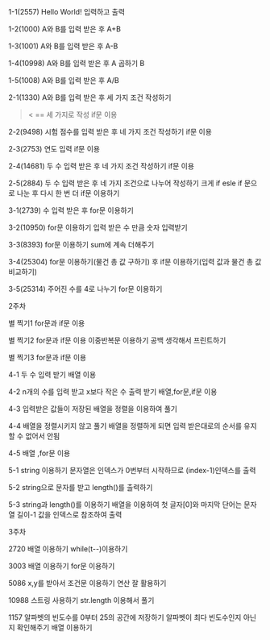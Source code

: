 1-1(2557)
Hello World! 입력하고 출력

1-2(1000)
A와 B를 입력 받은 후 A+B 

1-3(1001)
A와 B를 입력 받은 후 A-B

1-4(10998)
A와 B를 입력 받은 후 A 곱하기 B

1-5(1008)
A와 B를 입력 받은 후 A/B

2-1(1330)
A와 B를 입력 받은 후 세 가지 조건 작성하기
> < == 세 가지로 작성
if문 이용

2-2(9498)
시험 점수를 입력 받은 후 네 가지 조건 작성하기
if문 이용

2-3(2753)
연도 입력 
if문 이용

2-4(14681)
두 수 입력 받은 후 네 가지 조건 작성하기
if문 이용

2-5(2884)
두 수 입력 받은 후 네 가지 조건으로 나누어 작성하기
크게 if esle if 문으로 나눈 후 다시 한 번 더 if문 이용하기

3-1(2739)
수 입력 받은 후 
for문 이용하기

3-2(10950)
for문 이용하기
입력 받은 수 만큼 숫자 입력받기

3-3(8393)
for문 이용하기 sum에 계속 더해주기

3-4(25304)
for문 이용하기(물건 총 값 구하기) 
후 if문 이용하기(입력 값과 물건 총 값 비교하기)

3-5(25314)
주어진 수를 4로 나누기
for문 이용하기


2주차

별 찍기1
for문과 if문 이용

별 찍기2
for문과 if문 이용 이중반복문 이용하기
공백 생각해서 프린트하기

별 찍기3
for문과 if문 이용

4-1
두 수 입력 받기
배열 이용

4-2
n개의 수를 입력 받고
x보다 작은 수 출력 받기
배열,for문,if문 이용

4-3
입력받은 값들이 저장된 배열을
정렬을 이용하여 풀기

4-4
배열을 정렬시키지 않고 풀기
배열을 정렬하게 되면 입력 받은대로의 순서를 유지할 수 없어서 안됨

4-5
배열 ,for문 이용

5-1
string 이용하기
문자열은 인덱스가 0번부터 시작하므로 (index-1)인덱스를 출력

5-2
string으로 문자를 받고 length()를 출력하기

5-3
string과 length()를 이용하기
배열을 이용하여 첫 글자[0]와 
마지막 단어는 문자열 길이-1 값을 인덱스로 참조하여 출력


3주차

2720
배열 이용하기
while(t--)이용하기

3003
배열 이용하기 
for문 이용하기

5086
x,y를 받아서 조건문 이용하기
연산 잘 활용하기

10988
스트링 사용하기
str.length 이용해서 풀기

1157
알파벳의 빈도수를 0부터 25의 공간에 저장하기
알파벳이 최다 빈도수인지 아닌지 확인해주기
배열 이용하기 

















